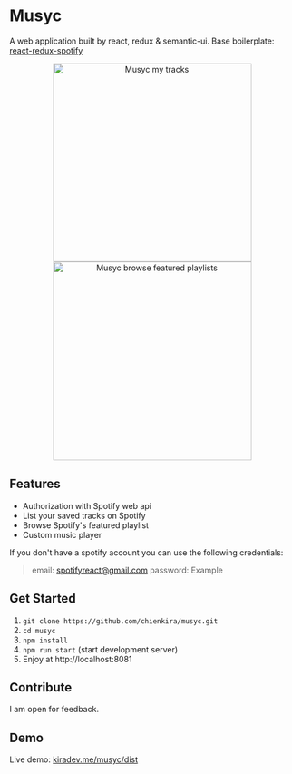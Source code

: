 # Musyc
A web application built by react, redux & semantic-ui.
Base boilerplate: [react-redux-spotify](https://github.com/chienkira/react-redux-spotify)
<p align="center">
  <img width="350" src="https://raw.githubusercontent.com/chienkira/musyc/master/screenshots/Screenshot1.png" alt="Musyc my tracks"/>
  <img width="350" src="https://raw.githubusercontent.com/chienkira/musyc/master/screenshots/Screenshot2.png" alt="Musyc browse featured playlists"/>
</p>

## Features
* Authorization with Spotify web api
* List your saved tracks on Spotify
* Browse Spotify's featured playlist
* Custom music player

If you don't have a spotify account you can use the following credentials:
> email: spotifyreact@gmail.com
> password: Example

## Get Started

1. `git clone https://github.com/chienkira/musyc.git`
2. `cd musyc`
3. `npm install`
4. `npm run start` (start development server)
5. Enjoy at http://localhost:8081

## Contribute

I am open for feedback.

## Demo
Live demo: [kiradev.me/musyc/dist](https://chienkira.github.io/musyc/dist)
